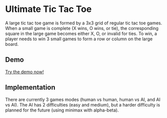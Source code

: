 # Ultimate Tic Tac Toe
A large tic tac toe game is formed by a 3x3 grid of regular tic tac toe games. When a small game is complete (X wins, O wins, or tie), the corresponding square in the large game becomes either X, O, or invalid for ties. To win, a player needs to win 3 small games to form a row or column on the large board.

## Demo
[Try the demo now!](http://nicolasenslen.com/projects/demos/ultimate-tic-tac-toe/)

## Implementation
There are currently 3 games modes (human vs human, human vs AI, and AI vs AI). The AI has 2 difficulties (easy and medium), but a harder difficulty is planned for the future (using minimax with alpha-beta).
